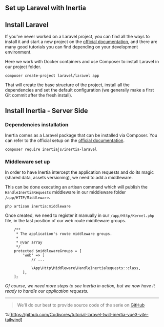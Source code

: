 ## Set up Laravel with Inertia

## Install Laravel

If you've never worked on a Laravel project, you can find all the ways to install it and start a new project on the [official documentation](https://laravel.com/docs/8.x/installation#your-first-laravel-project), and there are many good tutorials you can find depending on your development environment.

Here we work with Docker containers and use Composer to install Laravel in our project folder.

```
composer create-project laravel/laravel app
```

That will create the base structure of the project, install all the dependencies and set the default configuration (we generally make a first Git commit after the fresh install).


## Install Inertia - Server Side

### Dependencies installation

Inertia comes as a Laravel package that can be installed via Composer. 
You can refer to the official setup on the [official documentation](https://inertiajs.com/server-side-setup).

```
composer require inertiajs/inertia-laravel
```

### Middleware set up

In order to have Inertia intercept the application requests and do its magic (shared data, assets versioning), we need to add a middleware.

This can be done executing an artisan command which will publish the `HandleInertiaRequests` middleware in our middleware folder `/app/HTTP/Middleware`.

```
php artisan inertia:middleware
```

Once created, we need to register it manually in our `/app/Http/Kernel.php` file, in the last position of our web route middleware groups.

```
    /**
     * The application's route middleware groups.
     *
     * @var array
     */
    protected $middlewareGroups = [
        'web' => [
            // ...

            \App\Http\Middleware\HandleInertiaRequests::class,
        ],
    ];
```

*Of course, we need more steps to see Inertia in action, but we now have it ready to handle our application requests.*

---

> We'll do our best to provide source code of the serie on [GitHub](https://github.com/Codivores/tutorial-laravel-twill-inertia-vue3-vite-tailwind) 

%[https://github.com/Codivores/tutorial-laravel-twill-inertia-vue3-vite-tailwind]
